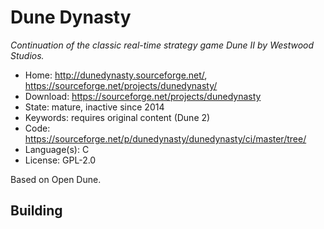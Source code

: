 # Dune Dynasty

_Continuation of the classic real-time strategy game Dune II by Westwood Studios._

- Home: http://dunedynasty.sourceforge.net/, https://sourceforge.net/projects/dunedynasty/
- Download: https://sourceforge.net/projects/dunedynasty
- State: mature, inactive since 2014
- Keywords: requires original content (Dune 2)
- Code: https://sourceforge.net/p/dunedynasty/dunedynasty/ci/master/tree/
- Language(s): C
- License: GPL-2.0

Based on Open Dune.

## Building


